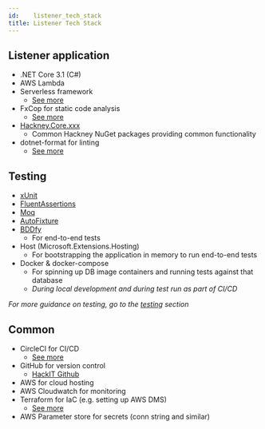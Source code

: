 ```yaml
---
id:    listener_tech_stack
title: Listener Tech Stack
---
```

## Listener application

- .NET Core 3.1 (C#)
- AWS Lambda
- Serverless framework
  * [See more](/serverless_lambda)
- FxCop for static code analysis
  * [See more](/static_code_analysis)
- [Hackney.Core.xxx](https://github.com/LBHackney-IT/lbh-core)
  * Common Hackney NuGet packages providing common functionality
- dotnet-format for linting
  * [See more](/linting)

## Testing

- [xUnit](https://xunit.net/)
- [FluentAssertions](https://fluentassertions.com/introduction)
- [Moq](https://github.com/Moq/moq4/wiki/Quickstart)
- [AutoFixture](https://github.com/AutoFixture/AutoFixture)
- [BDDfy](https://github.com/TestStack/TestStack.BDDfy)
  * For end-to-end tests
- Host (Microsoft.Extensions.Hosting)
  * For bootstrapping the application in memory to run end-to-end tests
- Docker & docker-compose
    * For spinning up DB image containers and running tests against that database 
    * _During local development and during test run as part of CI/CD_

*For more guidance on testing, go to the [testing](/tdd) section*

## Common

- CircleCI for CI/CD
  * [See more](/deployment_pipeline)
- GitHub for version control
  * [HackIT Github](https://github.com/LBHackney-IT)
- AWS for cloud hosting
- AWS Cloudwatch for monitoring
- Terraform for IaC (e.g. setting up AWS DMS)
  * [See more](/infrastructure)
- AWS Parameter store for secrets (conn string and similar)
